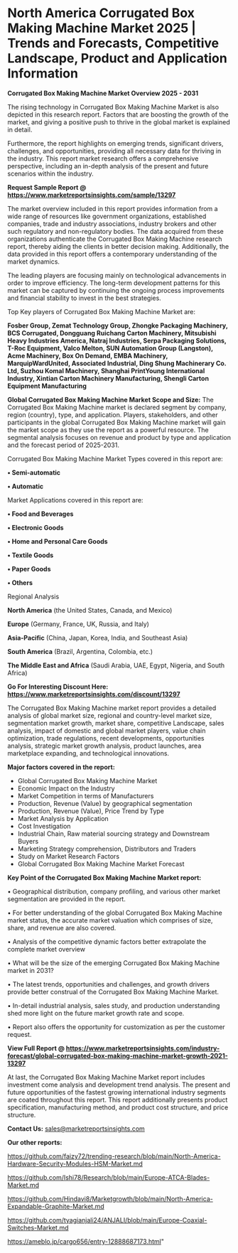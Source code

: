  # North America Corrugated Box Making Machine Market 2025 | Trends and Forecasts, Competitive Landscape, Product and Application Information

<Strong> Corrugated Box Making Machine Market Overview 2025 - 2031</strong>

The rising technology in Corrugated Box Making Machine Market is also depicted in this research report. Factors that are boosting the growth of the market, and giving a positive push to thrive in the global market is explained in detail.

Furthermore, the report highlights on emerging trends, significant drivers, challenges, and opportunities, providing all necessary data for thriving in the industry. This report market research offers a comprehensive perspective, including an in-depth analysis of the present and future scenarios within the industry.

<strong>Request Sample Report @ <a href=https://www.marketreportsinsights.com/sample/13297>https://www.marketreportsinsights.com/sample/13297</a></strong>

The market overview included in this report provides information from a wide range of resources like government organizations, established companies, trade and industry associations, industry brokers and other such regulatory and non-regulatory bodies. The data acquired from these organizations authenticate the Corrugated Box Making Machine research report, thereby aiding the clients in better decision making. Additionally, the data provided in this report offers a contemporary understanding of the market dynamics.

The leading players are focusing mainly on technological advancements in order to improve efficiency. The long-term development patterns for this market can be captured by continuing the ongoing process improvements and financial stability to invest in the best strategies.

Top Key players of Corrugated Box Making Machine Market are:

<strong>Fosber Group, Zemat Technology Group, Zhongke Packaging Machinery, BCS Corrugated, Dongguang Ruichang Carton Machinery, Mitsubishi Heavy Industries America, Natraj Industries, Serpa Packaging Solutions, T-Roc Equipment, Valco Melton, SUN Automation Group (Langston), Acme Machinery, Box On Demand, EMBA Machinery, MarquipWardUnited, Associated Industrial, Ding Shung Machinerary Co. Ltd, Suzhou Komal Machinery, Shanghai PrintYoung International Industry, Xintian Carton Machinery Manufacturing, Shengli Carton Equipment Manufacturing</strong>

<strong><b>Global Corrugated Box Making Machine Market Scope and Size:</b></strong>
The Corrugated Box Making Machine market is declared segment by company, region (country), type, and application. Players, stakeholders, and other participants in the global Corrugated Box Making Machine market will gain the market scope as they use the report as a powerful resource. The segmental analysis focuses on revenue and product by type and application and the forecast period of 2025-2031.

Corrugated Box Making Machine Market Types covered in this report are:

<strong>• Semi-automatic

• Automatic</strong>

Market Applications covered in this report are:

<strong>• Food and Beverages

• Electronic Goods

• Home and Personal Care Goods

• Textile Goods

• Paper Goods

• Others</strong> 

Regional Analysis

<strong>North America</strong> (the United States, Canada, and Mexico)

<strong>Europe</strong> (Germany, France, UK, Russia, and Italy)

<strong>Asia-Pacific</strong> (China, Japan, Korea, India, and Southeast Asia)

<strong>South America</strong> (Brazil, Argentina, Colombia, etc.)

<strong>The Middle East and Africa</strong> (Saudi Arabia, UAE, Egypt, Nigeria, and South Africa)

<strong>Go For Interesting Discount Here: <a href=https://www.marketreportsinsights.com/discount/13297>https://www.marketreportsinsights.com/discount/13297</a></strong>

The Corrugated Box Making Machine market report provides a detailed analysis of global market size, regional and country-level market size, segmentation market growth, market share, competitive Landscape, sales analysis, impact of domestic and global market players, value chain optimization, trade regulations, recent developments, opportunities analysis, strategic market growth analysis, product launches, area marketplace expanding, and technological innovations.

<strong><b>Major factors covered in the report:</b></strong>
<ul>
  <li>Global Corrugated Box Making Machine Market </li>
  <li>Economic Impact on the Industry</li>
  <li>Market Competition in terms of Manufacturers</li>
  <li>Production, Revenue (Value) by geographical segmentation</li>
  <li>Production, Revenue (Value), Price Trend by Type</li>
  <li>Market Analysis by Application</li>
  <li>Cost Investigation</li>
  <li>Industrial Chain, Raw material sourcing strategy and Downstream Buyers</li>
  <li>Marketing Strategy comprehension, Distributors and Traders</li>
  <li>Study on Market Research Factors</li>
  <li>Global Corrugated Box Making Machine Market Forecast</li>
</ul>

<strong><b>Key Point of the Corrugated Box Making Machine Market report:</b></strong>

• Geographical distribution, company profiling, and various other market segmentation are provided in the report.

• For better understanding of the global Corrugated Box Making Machine market status, the accurate market valuation which comprises of size, share, and revenue are also covered.

• Analysis of the competitive dynamic factors better extrapolate the complete market overview

• What will be the size of the emerging Corrugated Box Making Machine market in 2031?

• The latest trends, opportunities and challenges, and growth drivers provide better construal of the Corrugated Box Making Machine Market.

• In-detail industrial analysis, sales study, and production understanding shed more light on the future market growth rate and scope.

• Report also offers the opportunity for customization as per the customer request.

<strong><b>View Full Report @ <a href=https://www.marketreportsinsights.com/industry-forecast/global-corrugated-box-making-machine-market-growth-2021-13297>https://www.marketreportsinsights.com/industry-forecast/global-corrugated-box-making-machine-market-growth-2021-13297</a></b></strong>


At last, the Corrugated Box Making Machine Market report includes investment come analysis and development trend analysis. The present and future opportunities of the fastest growing international industry segments are coated throughout this report. This report additionally presents product specification, manufacturing method, and product cost structure, and price structure.

<strong>Contact Us:</strong>
sales@marketreportsinsights.com

<strong>Our other reports:</strong>

<a href=https://github.com/faizy72/trending-research/blob/main/North-America-Hardware-Security-Modules-HSM-Market.md>https://github.com/faizy72/trending-research/blob/main/North-America-Hardware-Security-Modules-HSM-Market.md</a>

<a href=https://github.com/Ishi78/Research/blob/main/Europe-ATCA-Blades-Market.md>https://github.com/Ishi78/Research/blob/main/Europe-ATCA-Blades-Market.md</a>

<a href=https://github.com/Hindavi8/Marketgrowth/blob/main/North-America-Expandable-Graphite-Market.md>https://github.com/Hindavi8/Marketgrowth/blob/main/North-America-Expandable-Graphite-Market.md</a>

<a href=https://github.com/tyagianjali24/ANJALI/blob/main/Europe-Coaxial-Switches-Market.md>https://github.com/tyagianjali24/ANJALI/blob/main/Europe-Coaxial-Switches-Market.md</a>

<a href=https://ameblo.jp/cargo656/entry-12888687173.html>https://ameblo.jp/cargo656/entry-12888687173.html</a>"
